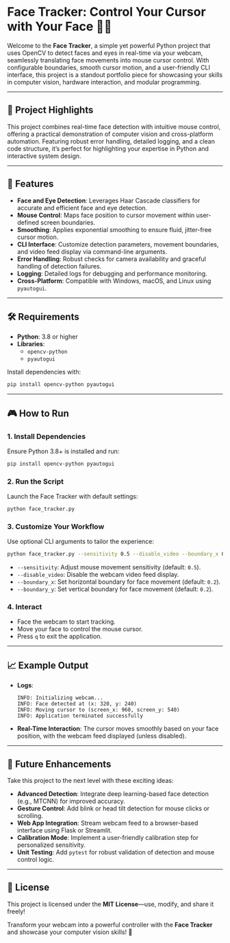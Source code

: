 # Face Tracker: Control Your Cursor with Your Face 🚀👀

Welcome to the **Face Tracker**, a simple yet powerful Python project that uses OpenCV to detect faces and eyes in real-time via your webcam, seamlessly translating face movements into mouse cursor control. With configurable boundaries, smooth cursor motion, and a user-friendly CLI interface, this project is a standout portfolio piece for showcasing your skills in computer vision, hardware interaction, and modular programming.

---

## 🌟 Project Highlights
This project combines real-time face detection with intuitive mouse control, offering a practical demonstration of computer vision and cross-platform automation. Featuring robust error handling, detailed logging, and a clean code structure, it’s perfect for highlighting your expertise in Python and interactive system design.

---

## 🚀 Features
- **Face and Eye Detection**: Leverages Haar Cascade classifiers for accurate and efficient face and eye detection.
- **Mouse Control**: Maps face position to cursor movement within user-defined screen boundaries.
- **Smoothing**: Applies exponential smoothing to ensure fluid, jitter-free cursor motion.
- **CLI Interface**: Customize detection parameters, movement boundaries, and video feed display via command-line arguments.
- **Error Handling**: Robust checks for camera availability and graceful handling of detection failures.
- **Logging**: Detailed logs for debugging and performance monitoring.
- **Cross-Platform**: Compatible with Windows, macOS, and Linux using `pyautogui`.

---

## 🛠️ Requirements
- **Python**: 3.8 or higher
- **Libraries**:
  - `opencv-python`
  - `pyautogui`

Install dependencies with:
```bash
pip install opencv-python pyautogui
```

---

## 🎮 How to Run

### 1. Install Dependencies
Ensure Python 3.8+ is installed and run:
```bash
pip install opencv-python pyautogui
```

### 2. Run the Script
Launch the Face Tracker with default settings:
```bash
python face_tracker.py
```

### 3. Customize Your Workflow
Use optional CLI arguments to tailor the experience:
```bash
python face_tracker.py --sensitivity 0.5 --disable_video --boundary_x 0.2 --boundary_y 0.2
```
- `--sensitivity`: Adjust mouse movement sensitivity (default: `0.5`).
- `--disable_video`: Disable the webcam video feed display.
- `--boundary_x`: Set horizontal boundary for face movement (default: `0.2`).
- `--boundary_y`: Set vertical boundary for face movement (default: `0.2`).

### 4. Interact
- Face the webcam to start tracking.
- Move your face to control the mouse cursor.
- Press `q` to exit the application.

---

## 📈 Example Output
- **Logs**:
  ```
  INFO: Initializing webcam...
  INFO: Face detected at (x: 320, y: 240)
  INFO: Moving cursor to (screen_x: 960, screen_y: 540)
  INFO: Application terminated successfully
  ```
- **Real-Time Interaction**: The cursor moves smoothly based on your face position, with the webcam feed displayed (unless disabled).

---

## 🔮 Future Enhancements
Take this project to the next level with these exciting ideas:
- **Advanced Detection**: Integrate deep learning-based face detection (e.g., MTCNN) for improved accuracy.
- **Gesture Control**: Add blink or head tilt detection for mouse clicks or scrolling.
- **Web App Integration**: Stream webcam feed to a browser-based interface using Flask or Streamlit.
- **Calibration Mode**: Implement a user-friendly calibration step for personalized sensitivity.
- **Unit Testing**: Add `pytest` for robust validation of detection and mouse control logic.

---

## 📜 License
This project is licensed under the **MIT License**—use, modify, and share it freely!

Transform your webcam into a powerful controller with the **Face Tracker** and showcase your computer vision skills! 🚀